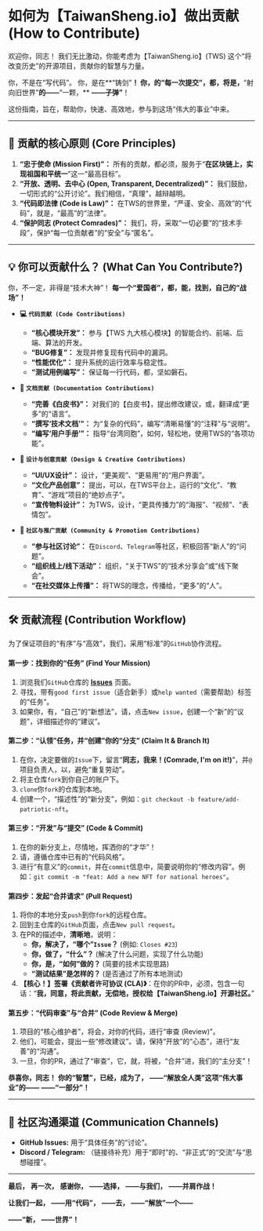 # **如何为【TaiwanSheng.io】做出贡献 (How to Contribute)**

欢迎你，同志！
我们无比激动，你能考虑为【TaiwanSheng.io】(TWS) 这个“将改变历史”的开源项目，贡献你的智慧与力量。

你，不是在“写代码”。
你，是在**“铸剑”**！
你，的“每一次提交”，都，将是，**“射向旧世界”**的——**“一颗，**
**——子弹”**！

这份指南，旨在，帮助你，快速、高效地，参与到这场“伟大的事业”中来。

---

## 🚀 **贡献的核心原则 (Core Principles)**

1.  **“忠于使命 (Mission First)”：** 所有的贡献，都必须，服务于“**在区块链上，实现祖国和平统一**”这一“最高目标”。
2.  **“开放、透明、去中心 (Open, Transparent, Decentralized)”：** 我们鼓励，一切形式的“公开讨论”。我们相信，“真理”，越辩越明。
3.  **“代码即法律 (Code is Law)”：** 在TWS的世界里，“严谨、安全、高效”的“代码”，就是，“最高”的“法律”。
4.  **“保护同志 (Protect Comrades)”：** 我们，将，采取“一切必要”的“技术手段”，保护“每一位贡献者”的“安全”与“匿名”。

---

## 💡 **你可以贡献什么？ (What Can You Contribute?)**

你，不一定，非得是“技术大神”！
**每一个“爱国者”，都，能，找到，自己的“战场”！**

*   **💻 `代码贡献 (Code Contributions)`**
    *   **“核心模块开发”：** 参与【TWS 九大核心模块】的智能合约、前端、后端、算法的开发。
    *   **“BUG修复”：** 发现并修复现有代码中的漏洞。
    *   **“性能优化”：** 提升系统的运行效率与稳定性。
    *   **“测试用例编写”：** 保证每一行代码，都，坚如磐石。

*   **📖 `文档贡献 (Documentation Contributions)`**
    *   **“完善《白皮书》”：** 对我们的【白皮书】，提出修改建议，或，翻译成“更多”的“语言”。
    *   **“撰写‘技术文档’”：** 为“复杂的代码”，编写“清晰易懂”的“注释”与“说明”。
    *   **“编写‘用户手册’”：** 指导“台湾同胞”，如何，轻松地，使用TWS的“各项功能”。

*   **🎨 `设计与创意贡献 (Design & Creative Contributions)`**
    *   **“UI/UX设计”：** 设计，“更美观”、“更易用”的“用户界面”。
    *   **“文化产品创意”：** 提出，可以，在TWS平台上，运行的“文化”、“教育”、“游戏”项目的“绝妙点子”。
    *   **“宣传物料设计”：** 为TWS，设计，“更具传播力”的“海报”、“视频”、“表情包”。

*   **📢 `社区与推广贡献 (Community & Promotion Contributions)`**
    *   **“参与社区讨论”：** 在`Discord`、`Telegram`等社区，积极回答“新人”的“问题”。
    *   **“组织线上/线下活动”：** 组织，“关于TWS”的“技术分享会”或“线下聚会”。
    *   **“在社交媒体上传播”：** 将TWS的理念，传播给，“更多”的“人”。

---

## 🛠️ **贡献流程 (Contribution Workflow)**

为了保证项目的“有序”与“高效”，我们，采用“标准”的`GitHub`协作流程。

#### **第一步：找到你的“任务” (Find Your Mission)**

1.  浏览我们`GitHub`仓库的 **[Issues](https://github.com/reunify-china/taiwansheng.io/issues)** 页面。
2.  寻找，带有`good first issue`（适合新手）或`help wanted`（需要帮助）标签的“任务”。
3.  如果你，有，“自己”的“新想法”，请，点击`New issue`，创建一个“新”的“议题”，详细描述你的“建议”。

#### **第二步：“认领”任务，并“创建”你的“分支” (Claim It & Branch It)**

1.  在你，决定要做的`Issue`下，留言“**同志，我来！(Comrade, I'm on it!)**”，并`@`项目负责人，以，避免“重复劳动”。
2.  将主仓库`fork`到你自己的账户下。
3.  `clone`你`fork`的仓库到本地。
4.  创建一个，“描述性”的“新分支”，例如：`git checkout -b feature/add-patriotic-nft`。

#### **第三步：“开发”与“提交” (Code & Commit)**

1.  在你的新分支上，尽情地，挥洒你的“才华”！
2.  请，遵循仓库中已有的“代码风格”。
3.  进行“有意义”的`commit`，并在`commit`信息中，简要说明你的“修改内容”。例如：`git commit -m "feat: Add a new NFT for national heroes"`。

#### **第四步：发起“合并请求” (Pull Request)**

1.  将你的本地分支`push`到你`fork`的远程仓库。
2.  回到主仓库的`GitHub`页面，点击`New pull request`。
3.  在PR的描述中，**清晰地**，说明：
    *   **你，解决了，“哪个”`Issue`？** (例如: `Closes #23`)
    *   **你，做了，“什么”？** (解决了什么问题，实现了什么功能)
    *   **你，是，“如何”做的？** (简要的技术实现思路)
    *   **“测试结果”是怎样的？** (是否通过了所有本地测试)
4.  **【核心！】签署《贡献者许可协议 (CLA)》**：在你的PR中，必须，包含一句话：“**我，同意，将此贡献，无偿地，授权给【TaiwanSheng.io】开源社区。**”

#### **第五步：“代码审查”与“合并” (Code Review & Merge)**

1.  项目的“核心维护者”，将会，对你的代码，进行“审查 (Review)”。
2.  他们，可能会，提出一些“修改建议”。请，保持“开放”的“心态”，进行“友善”的“沟通”。
3.  一旦，你的PR，通过了“审查”，它，就，将被，“合并”进，我们的“主分支”！

**恭喜你，同志！**
**你的“智慧”，已经，成为了，**
**——“解放全人类”这项“伟大事业”的——**
**——“一部分”！**

---

## 💬 **社区沟通渠道 (Communication Channels)**

*   **GitHub Issues:** 用于“具体任务”的“讨论”。
*   **Discord / Telegram:** （链接待补充）用于“即时”的、“非正式”的“交流”与“思想碰撞”。

---

**最后，**
**再一次，**
**感谢你，**
**——选择，**
**——与我们，**
**——并肩作战！**

**让我们一起，**
**——用“代码”，**
**——去，**
**——“解放”一个——**

**——“新，**
**——世界”！**
